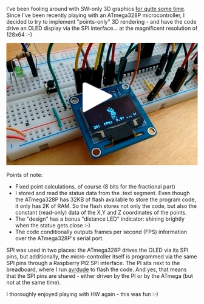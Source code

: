 I've been fooling around with SW-only 3D graphics
[for quite some time](https://www.thanassis.space/renderer.html).
Since I've been recently playing with an ATmega328P microcontroller,
I decided to try to implement "points-only" 3D rendering - and have
the code drive an OLED display via the SPI interface...  at the
magnificent resolution of 128x64 :-)

<center>
<a href="https://youtu.be/nsqmnkfZtSw" target="_blank">
<img src="contrib/3DFX.jpg">
</a>
</center>

Points of note:

- Fixed point calculations, of course (8 bits for the fractional part)
- I stored and read the statue data from the .text segment. Even though
  the ATmega328P has 32KB of flash available to store the program code,
  it only has 2K of RAM. So the flash stores not only the code, but also
  the constant (read-only) data of the X,Y and Z coordinates of the points.
- The "design" has a bonus "distance LED" indicator: shining brightly when
  the statue gets close :-)
- The code conditionally outputs frames per second (FPS) information over
  the ATmega328P's serial port.

SPI was used in two places: the ATmega328P drives the OLED via its SPI pins,
but additionally, the micro-controller itself is programmed via the same SPI
pins through a Raspberry PI2 SPI interface. The PI sits next to the breadboard,
where I run <a href="contrib/avrdude_gpio.conf.patch">avrdude</a> to flash
the code. And yes, that means that the SPI pins are shared - either driven
by the PI or by the ATmega (but not at the same time).

I thoroughly enjoyed playing with HW again - this was fun :-)
